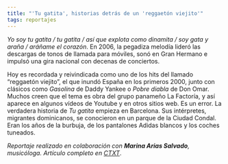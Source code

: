 ```yaml
---
title: "'Tu gatita', historias detrás de un 'reggaetón viejito'"
tags: reportajes
---
```

*Yo soy tu gatita / tu gatita / así que explota como dinamita  / soy gata y araña / aráñame el corazón*.  En 2006, la pegadiza melodía lideró las descargas de tonos de llamada para móviles, sonó en Gran Hermano e impulsó una gira nacional con decenas de conciertos. 

Hoy es recordada y reivindicada como uno de los hits del llamado “reggaetón viejito”, el que inundó España en los primeros 2000, junto con clásicos como *Gasolina* de Daddy Yankee o *Pobre diabla* de Don Omar. Muchos creen que el tema es obra del grupo panameño La Factoría, y así aparece en algunos vídeos de Youtube  y en otros sitios web. Es un error. La verdadera historia de *Tu gatita* empieza en Barcelona. Sus intérpretes, migrantes dominicanos, se conocieron en un parque de la Ciudad Condal. Eran los años de la burbuja, de los pantalones Adidas blancos y los coches tuneados.

*Reportaje realizado en colaboración con **Marina Arias Salvado**, musicóloga. Artículo completo en [CTXT](https://ctxt.es/es/20200601/Culturas/32578/Marina-Arias-Salvado-Elena-de-sus-musica-2000-JMP-Lorna-Papi-chulo-Daddy-Yankee-Don-Omar.htm)*.
